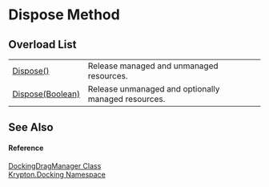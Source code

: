 # Dispose Method


## Overload List
<table>
<tr>
<td><a href="fd1816be-979e-39ce-f213-8bd4705cc927.md">Dispose()</a></td>
<td>Release managed and unmanaged resources.</td></tr>
<tr>
<td><a href="6e32f4c2-cd12-ff0b-cda0-be7bc0846ea6.md">Dispose(Boolean)</a></td>
<td>Release unmanaged and optionally managed resources.</td></tr>
</table>

## See Also


#### Reference
<a href="19778691-abac-8e23-120e-b1812d34bcd8.md">DockingDragManager Class</a>  
<a href="98399376-cf41-9454-4b4d-4fab2ca20bc7.md">Krypton.Docking Namespace</a>  
